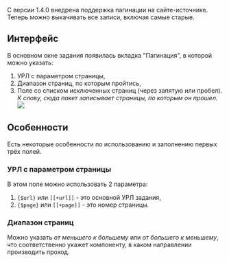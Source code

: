 С версии 1.4.0 внедрена поддержка пагинации на сайте-источнике. Теперь можно выкачивать все записи, включая самые старые.

## Интерфейс

В основном окне задания появилась вкладка "Пагинация", в которой можно указать:

1. УРЛ с параметром страницы,
2. Диапазон страниц, по которым пройтись,
3. Поле со списком исключенных страниц (через запятую или пробел). *К слову, сюда пакет записывает страницы, по которым он прошел.*
[![](https://file.modx.pro/files/c/5/0/c5063e99805184729cdac698fff24049.png)](https://file.modx.pro/files/c/5/0/c5063e99805184729cdac698fff24049.png)

## Особенности

Есть некоторые особенности по использованию и заполнению первых трёх полей.

### УРЛ с параметром страницы

В этом поле можно использовать 2 параметра:

1. `{$url}` или `[[+url]]` - это основной УРЛ задания,
2. `{$page}` или `[[+page]]` - это номер страницы.

### Диапазон страниц

Можно указать _от меньшего к большему_ или _от большего к меньшему_, что соответственно укажет компоненту, в каком направлении производить проход.
